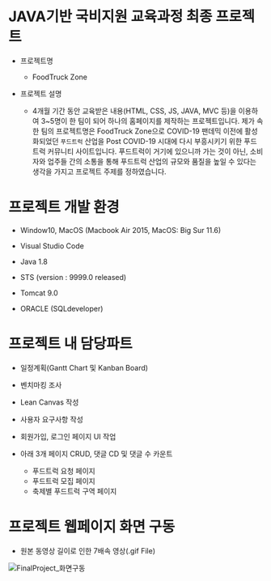 # JAVA기반 국비지원 교육과정 최종 프로젝트
- 프로젝트명
  - FoodTruck Zone

- 프로젝트 설명
  - 4개월 기간 동안 교육받은 내용(HTML, CSS, JS, JAVA, MVC 등)을 이용하여 3~5명이 한 팀이 되어 하나의 홈페이지를 제작하는 프로젝트입니다.
  제가 속한 팀의 프로젝트명은 FoodTruck Zone으로 COVID-19 팬데믹 이전에 활성화되었던 `푸드트럭` 산업을 Post COVID-19 시대에 다시 부흥시키기 위한 푸드트럭 커뮤니티 사이트입니다. 
  푸드트럭이 거기에 있으니까 가는 것이 아닌, 소비자와 업주들 간의 소통을 통해 푸드트럭 산업의 규모와 품질을 높일 수 있다는 생각을 가지고 프로젝트 주제를 정하였습니다.

# 프로젝트 개발 환경
  - Window10, MacOS (Macbook Air 2015, MacOS: Big Sur 11.6)

  - Visual Studio Code

  - Java 1.8
  - STS (version : 9999.0 released)
  - Tomcat 9.0
  - ORACLE (SQLdeveloper)

# 프로젝트 내 담당파트
  - 일정계획(Gantt Chart 및 Kanban Board)
  - 벤치마킹 조사
  - Lean Canvas 작성
  - 사용자 요구사항 작성

  - 회원가입, 로그인 페이지 UI 작업
  - 아래 3개 페이지 CRUD, 댓글 CD 및 댓글 수 카운트
    - 푸드트럭 요청 페이지
    - 푸드트럭 모집 페이지
    - 축제별 푸드트럭 구역 페이지

# 프로젝트 웹페이지 화면 구동
  - 원본 동영상 길이로 인한 7배속 영상(.gif File)

![FinalProject_화면구동](https://user-images.githubusercontent.com/90893838/140254534-913b6044-fe81-4a9f-824c-3f61f815f16b.gif)
